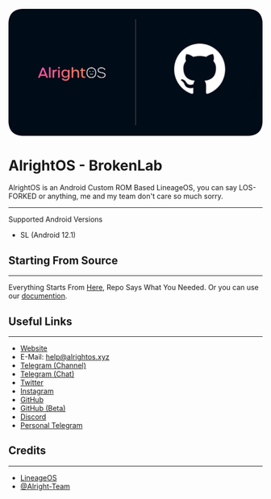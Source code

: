 ![AlrightOS](https://raw.githubusercontent.com/AlrightAndroid-Brokenlab/.github/main/profile/banner.png)

# AlrightOS - BrokenLab

AlrightOS is an Android Custom ROM Based LineageOS, you can say LOS-FORKED or anything, me and my team don't care so much sorry.   

-------------------------------
Supported Android Versions

- SL (Android 12.1) 

## Starting From Source
---------

Everything Starts From [Here](https://github.com/AlrightOS-Brokenlab/manifest), Repo Says What You Needed.
Or you can use our [documention](https://docs.alrightos.xyz/docs/). 

## Useful Links
---------
- [Website](https://alrightos.xyz/)
- E-Mail: help@alrightos.xyz
- [Telegram (Channel)](https://t.me/AlrightOS)
- [Telegram (Chat)](https://t.me/AlrightOS-Chat)
- [Twitter](https://twitter.com/@AlrightOS)
- [Instagram](https://instagram.com/Alright_OS)
- [GitHub](https://github.com/AlrightOS)
- [GitHub (Beta)](https://github.com/AlrightOS-BrokenLab)
- [Discord](https://discord.gg/kePCur5M5C)
- [Personal Telegram](https://t.me/batuhantrkglv2)

 ## Credits
---------

- [LineageOS](https://github.com/LineageOS)
- [@Alright-Team](https://github.com/Alright-Team)
